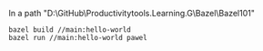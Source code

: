 
In a path "D:\GitHub\Productivitytools.Learning.G\Bazel\Bazel101"
```
bazel build //main:hello-world
bazel run //main:hello-world pawel
```